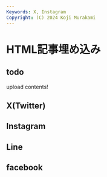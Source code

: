 ```yaml
---
Keywords: X, Instagram
Copyright: (C) 2024 Koji Murakami
---
```


# HTML記事埋め込み

## todo

upload contents!

## X(Twitter)
## Instagram
## Line
## facebook

